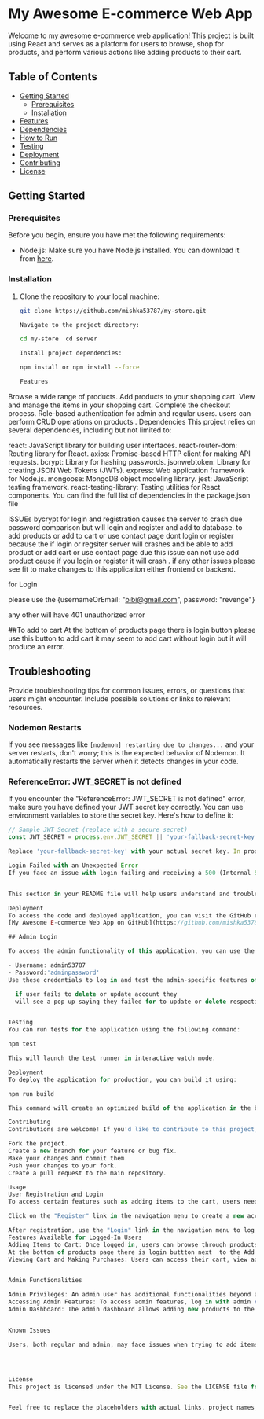 # My Awesome E-commerce Web App

Welcome to my awesome e-commerce web application! This project is built using React and serves as a platform for users to browse, shop for products, and perform various actions like adding products to their cart.

## Table of Contents
- [Getting Started](#getting-started)
  - [Prerequisites](#prerequisites)
  - [Installation](#installation)
- [Features](#features)
- [Dependencies](#dependencies)
- [How to Run](#how-to-run)
- [Testing](#testing)
- [Deployment](#deployment)
- [Contributing](#contributing)
- [License](#license)

## Getting Started

### Prerequisites

Before you begin, ensure you have met the following requirements:

- Node.js: Make sure you have Node.js installed. You can download it from [here](https://nodejs.org/).

### Installation

1. Clone the repository to your local machine:

   ```bash
   git clone https://github.com/mishka53787/my-store.git

   Navigate to the project directory:

   cd my-store  cd server

   Install project dependencies:

   npm install or npm install --force

   Features
Browse a wide range of products.
Add products to your shopping cart.
View and manage the items in your shopping cart.
Complete the checkout process.
Role-based authentication for admin and regular users.
users can perform CRUD operations on products .
Dependencies
This project relies on several dependencies, including but not limited to:

react: JavaScript library for building user interfaces.
react-router-dom: Routing library for React.
axios: Promise-based HTTP client for making API requests.
bcrypt: Library for hashing passwords.
jsonwebtoken: Library for creating JSON Web Tokens (JWTs).
express: Web application framework for Node.js.
mongoose: MongoDB object modeling library.
jest: JavaScript testing framework.
react-testing-library: Testing utilities for React components.
You can find the full list of dependencies in the package.json file

ISSUEs
bycrypt for login and registration causes the server to crash  due password comparison but will login and register and add to database.
to add products  or add to cart or  use contact page dont login or register because the if login or regsiter  server will crashes  and be able to add product or add cart or use contact page
due this issue can not use add product cause if you login or register it will crash .
if any other issues please see fit to make changes to this application either frontend or backend.

for Login

please use the 
{usernameOrEmail: "bibi@gmail.com", password: "revenge"}

any other will have 
401 unauthorized error

##To add to cart
At the bottom of products page there is login button please use this button to add cart 
it may seem to add cart without login but  it will produce an error.

## Troubleshooting

Provide troubleshooting tips for common issues, errors, or questions that users might encounter. Include possible solutions or links to relevant resources.

### Nodemon Restarts

If you see messages like `[nodemon] restarting due to changes...` and your server restarts, don't worry; this is the expected behavior of Nodemon. It automatically restarts the server when it detects changes in your code.

### ReferenceError: JWT_SECRET is not defined

If you encounter the "ReferenceError: JWT_SECRET is not defined" error, make sure you have defined your JWT secret key correctly. You can use environment variables to store the secret key. Here's how to define it:

```javascript
// Sample JWT Secret (replace with a secure secret)
const JWT_SECRET = process.env.JWT_SECRET || 'your-fallback-secret-key';

Replace 'your-fallback-secret-key' with your actual secret key. In production, set the JWT_SECRET environment variable securely.

Login Failed with an Unexpected Error
If you face an issue with login failing and receiving a 500 (Internal Server Error) response, please check your server logs and the code in your login route. Investigate the specific error message and corresponding code to identify and fix the issue. Remember to log server-side errors for easier debugging.


This section in your README file will help users understand and troubleshoot these common issues.

Deployment
To access the code and deployed application, you can visit the GitHub repository:
[My Awesome E-commerce Web App on GitHub](https://github.com/mishka53787/my-store)

## Admin Login

To access the admin functionality of this application, you can use the following login credentials:

- Username: admin53787
- Password:'adminpassword'
Use these credentials to log in and test the admin-specific features of the application.

  if user fails to delete or update account they
  will see a pop up saying they failed for to update or delete respectively for certain amount of seconds(limited time is to prevent crashes)


Testing
You can run tests for the application using the following command:

npm test

This will launch the test runner in interactive watch mode.

Deployment
To deploy the application for production, you can build it using:

npm run build

This command will create an optimized build of the application in the build folder, which you can then deploy to a hosting service of your choice.

Contributing
Contributions are welcome! If you'd like to contribute to this project, please follow these steps:

Fork the project.
Create a new branch for your feature or bug fix.
Make your changes and commit them.
Push your changes to your fork.
Create a pull request to the main repository.

Usage
User Registration and Login
To access certain features such as adding items to the cart, users need to register an account or log in if they already have an account.

Click on the "Register" link in the navigation menu to create a new account with a username, email, and password.

After registration, use the "Login" link in the navigation menu to log in with your credentials.
Features Available for Logged-In Users
Adding Items to Cart: Once logged in, users can browse through products and add items to their shopping cart.
At the bottom of products page there is login buttton next  to the Add product button this would allow you to add to cart and add a product
Viewing Cart and Making Purchases: Users can access their cart, view added items, and proceed to checkout to make purchases.


Admin Functionalities

Admin Privileges: An admin user has additional functionalities beyond a regular user.
Accessing Admin Features: To access admin features, log in with admin credentials (e.g., username: admin, password: adminpassword).
Admin Dashboard: The admin dashboard allows adding new products to the store.


Known Issues

Users, both regular and admin, may face issues when trying to add items to the cart. This issue is currently being addressed by the development team.




License
This project is licensed under the MIT License. See the LICENSE file for details.


Feel free to replace the placeholders with actual links, project names, and descriptions to provide detailed information about your e-commerce web application.
